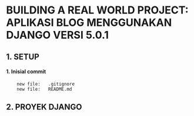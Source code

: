 # BUILDING A REAL WORLD PROJECT: APLIKASI BLOG MENGGUNAKAN DJANGO VERSI 5.0.1


## 1. SETUP


#### 1. Inisial commit

        new file:   .gitignore
        new file:   README.md


## 2. PROYEK DJANGO